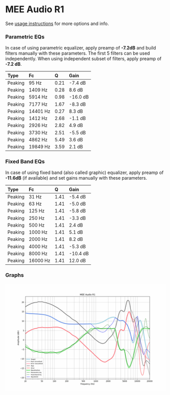 # MEE Audio R1
See [usage instructions](https://github.com/jaakkopasanen/AutoEq#usage) for more options and info.

### Parametric EQs
In case of using parametric equalizer, apply preamp of **-7.2dB** and build filters manually
with these parameters. The first 5 filters can be used independently.
When using independent subset of filters, apply preamp of **-7.2 dB**.

| Type    | Fc       |    Q | Gain     |
|:--------|:---------|:-----|:---------|
| Peaking | 95 Hz    | 0.21 | -7.4 dB  |
| Peaking | 1409 Hz  | 0.28 | 8.6 dB   |
| Peaking | 5914 Hz  | 0.98 | -16.0 dB |
| Peaking | 7177 Hz  | 1.67 | -8.3 dB  |
| Peaking | 14401 Hz | 0.27 | 8.3 dB   |
| Peaking | 1412 Hz  | 2.68 | -1.1 dB  |
| Peaking | 2926 Hz  | 2.82 | 4.9 dB   |
| Peaking | 3730 Hz  | 2.51 | -5.5 dB  |
| Peaking | 4862 Hz  | 5.49 | 3.6 dB   |
| Peaking | 19849 Hz | 3.59 | 2.1 dB   |

### Fixed Band EQs
In case of using fixed band (also called graphic) equalizer, apply preamp of **-11.6dB**
(if available) and set gains manually with these parameters.

| Type    | Fc       |    Q | Gain     |
|:--------|:---------|:-----|:---------|
| Peaking | 31 Hz    | 1.41 | -5.4 dB  |
| Peaking | 63 Hz    | 1.41 | -5.0 dB  |
| Peaking | 125 Hz   | 1.41 | -5.8 dB  |
| Peaking | 250 Hz   | 1.41 | -3.3 dB  |
| Peaking | 500 Hz   | 1.41 | 2.4 dB   |
| Peaking | 1000 Hz  | 1.41 | 5.1 dB   |
| Peaking | 2000 Hz  | 1.41 | 8.2 dB   |
| Peaking | 4000 Hz  | 1.41 | -5.3 dB  |
| Peaking | 8000 Hz  | 1.41 | -10.4 dB |
| Peaking | 16000 Hz | 1.41 | 12.0 dB  |

### Graphs
![](./MEE%20Audio%20R1.png)